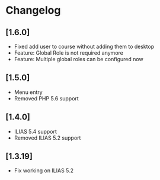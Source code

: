 # Changelog

## [1.6.0]
- Fixed add user to course without adding them to desktop
- Feature: Global Role is not required anymore
- Feature: Multiple global roles can be configured now

## [1.5.0]
- Menu entry
- Removed PHP 5.6 support

## [1.4.0]
- ILIAS 5.4 support
- Removed ILIAS 5.2 support

## [1.3.19]
- Fix working on ILIAS 5.2
